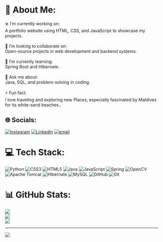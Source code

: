 # 💫 About Me:
✈️ I’m currently working on:<br>A portfolio website using HTML, CSS, and JavaScript to showcase my projects.<br><br>👯 I’m looking to collaborate on:<br>Open-source projects in web development and backend systems.<br><br>🌱 I’m currently learning:<br>Spring Boot and Hibernate.<br><br>💬 Ask me about:<br>Java, SQL, and problem-solving in coding.<br><br>⚡ Fun fact:<br>I love traveling and exploring new Places, especially fascinated by Maldives for its white-sand beaches..


## 🌐 Socials:
[![Instagram](https://img.shields.io/badge/Instagram-%23E4405F.svg?logo=Instagram&logoColor=white)](https://instagram.com/__prerana__.l) [![LinkedIn](https://img.shields.io/badge/LinkedIn-%230077B5.svg?logo=linkedin&logoColor=white)](https://linkedin.com/in/www.linkedin.com/in/prerana-l) [![email](https://img.shields.io/badge/Email-D14836?logo=gmail&logoColor=white)](mailto:preru282002@gmail.com) 

# 💻 Tech Stack:
![Python](https://img.shields.io/badge/python-3670A0?style=for-the-badge&logo=python&logoColor=ffdd54) ![CSS3](https://img.shields.io/badge/css3-%231572B6.svg?style=for-the-badge&logo=css3&logoColor=white) ![HTML5](https://img.shields.io/badge/html5-%23E34F26.svg?style=for-the-badge&logo=html5&logoColor=white) ![Java](https://img.shields.io/badge/java-%23ED8B00.svg?style=for-the-badge&logo=openjdk&logoColor=white) ![JavaScript](https://img.shields.io/badge/javascript-%23323330.svg?style=for-the-badge&logo=javascript&logoColor=%23F7DF1E) ![Spring](https://img.shields.io/badge/spring-%236DB33F.svg?style=for-the-badge&logo=spring&logoColor=white) ![OpenCV](https://img.shields.io/badge/opencv-%23white.svg?style=for-the-badge&logo=opencv&logoColor=white) ![Apache Tomcat](https://img.shields.io/badge/apache%20tomcat-%23F8DC75.svg?style=for-the-badge&logo=apache-tomcat&logoColor=black) ![Hibernate](https://img.shields.io/badge/Hibernate-59666C?style=for-the-badge&logo=Hibernate&logoColor=white) ![MySQL](https://img.shields.io/badge/mysql-4479A1.svg?style=for-the-badge&logo=mysql&logoColor=white) ![GitHub](https://img.shields.io/badge/github-%23121011.svg?style=for-the-badge&logo=github&logoColor=white) ![Git](https://img.shields.io/badge/git-%23F05033.svg?style=for-the-badge&logo=git&logoColor=white)
# 📊 GitHub Stats:
![](https://github-readme-stats.vercel.app/api?username=PreranaL-Dev&theme=dark&hide_border=false&include_all_commits=false&count_private=false)<br/>
![](https://nirzak-streak-stats.vercel.app/?user=PreranaL-Dev&theme=dark&hide_border=false)<br/>
![](https://github-readme-stats.vercel.app/api/top-langs/?username=PreranaL-Dev&theme=dark&hide_border=false&include_all_commits=false&count_private=false&layout=compact)

---
[![](https://visitcount.itsvg.in/api?id=PreranaL-Dev&icon=0&color=0)](https://visitcount.itsvg.in)

<!-- Proudly created with GPRM ( https://gprm.itsvg.in ) -->
